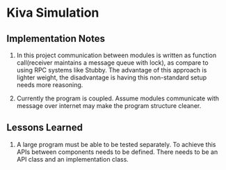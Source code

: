 # Kiva Simulation

## Implementation Notes

1. In this project communication between modules is written
as function call(receiver maintains a message queue with lock),
as compare to using RPC systems like Stubby. The advantage of this
approach is lighter weight, the disadvantage is having this non-standard
setup needs more reasoning.

2. Currently the program is coupled. Assume modules communicate with
message over internet may make the program structure cleaner.

## Lessons Learned

1. A large program must be able to be tested separately. To achieve this APIs
between components needs to be defined. There needs to be an API class and an implementation class.